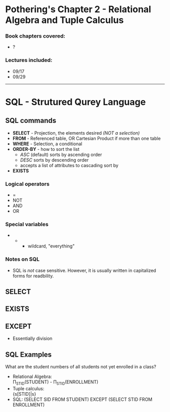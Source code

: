 # Pothering's Chapter 2 - Relational Algebra and Tuple Calculus
### Book chapters covered:
- ?

### Lectures included:
- 09/17
- 09/29

---

# SQL - Strutured Qurey Language

## SQL commands
- **SELECT** - Projection, the elements desired *(NOT a selection)*
- **FROM** - Referenced table, OR Cartesian Product if more than one table
- **WHERE** - Selection, a conditional
- **ORDER-BY** - how to sort the list
  - *ASC* (default) sorts by ascending order
  - *DESC* sorts by descending order
  - accepts a list of attributes to cascading sort by
- **EXISTS**

### Logical operators
- =
- NOT
- AND
- OR

### Special variables
- * - wildcard, "everything"

### Notes on SQL
- SQL is *not* case sensitive. However, it is usually written in capitalized forms for readbility.

## SELECT

## EXISTS

## EXCEPT
- Essentially division


## SQL Examples

What are the student numbers of all students not yet enrolled in a class?
- Relational Algebra:  
  Π<sub>STID</sub>(STUDENT) - Π<sub>STID</sub>(ENROLLMENT)
- Tuple calculus:  
  {s[STID]|s}
- SQL:
  (SELECT SID FROM STUDENT) EXCEPT (SELECT STID FROM ENROLLMENT)